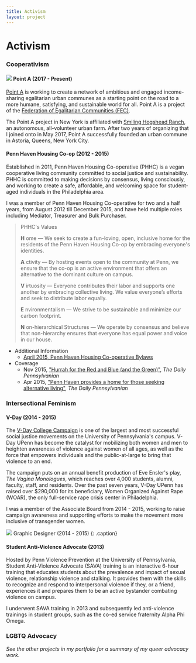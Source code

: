 ```yaml
---
title: Activism
layout: project
---
```

# Activism

### Cooperativism

#### ![][9] Point A (2017 - Present)

[Point A][5] is working to create a network of ambitious and engaged income-sharing egalitarian urban communes as a starting point on the road to a more humane, satisfying, and sustainable world for all. Point A is a project of the [Federation of Egalitarian Communities (FEC)][6].

The Point A project in New York is affiliated with [Smiling Hogshead Ranch][7], an autonomous, all-volunteer urban farm. After two years of organizing that I joined onto in May 2017, Point A successfully founded an urban commune in Astoria, Queens, New York City.

#### Penn Haven Housing Co-op (2012 - 2015)

Established in 2011, Penn Haven Housing Co-operative (PHHC) is a vegan cooperative living community committed to social justice and sustainability. PHHC is committed to making decisions by consensus, living consciously, and working to create a safe, affordable, and welcoming space for student-aged individuals in the Philadelphia area.

I was a member of Penn Haven Housing Co-operative for two and a half years, from August 2012 till December 2015, and have held multiple roles including Mediator, Treasurer and Bulk Purchaser.

> PHHC's Values
>
> **H** ome — We seek to create a fun-loving, open, inclusive home for the residents of the Penn Haven Housing Co-op by embracing everyone's identities.
>
> **A** ctivity — By hosting events open to the community at Penn, we ensure that the co-op is an active environment that offers an alternative to the dominant culture on campus.
>
> **V** irtuosity — Everyone contributes their labor and supports one another by embracing collective living. We value everyone’s efforts and seek to distribute labor equally.
>
> **E** nvironmentalism — We strive to be sustainable and minimize our carbon footprint.
>
> **N** on-hierarchical Structures — We operate by consensus and believe that non-hierarchy ensures that everyone has equal power and voice in our house.

- Additional Information
  - [April 2015, Penn Haven Housing Co-operative Bylaws][4]
- Coverage
  - Nov 2015, ["Hurrah for the Red and Blue (and the Green)"][3], *The Daily Pennsylvanian*
  - Apr 2015, ["Penn Haven provides a home for those seeking alternative living"][2], *The Daily Pennsylvanian*

### Intersectional Feminism

#### V-Day (2014 - 2015)

The [V-Day College Campaign][8] is one of the largest and most successful social justice movements on the University of Pennsylvania's campus. V-Day UPenn has become the catalyst for mobilizing both women and men to heighten awareness of violence against women of all ages, as well as the force that empowers individuals and the public-at-large to bring that violence to an end.

The campaign puts on an annual benefit production of Eve Ensler's play, *The Vagina Monologues*, which reaches over 4,000 students, alumni, faculty, staff, and residents. Over the past seven years, V-Day UPenn has raised over $290,000 for its beneficiary, Women Organized Against Rape (WOAR), the only full-service rape crisis center in Philadelphia.

I was a member of the Associate Board from 2014 - 2015, working to raise campaign awareness and supporting efforts to make the movement more inclusive of transgender women.

![][1]
Graphic Designer (2014 - 2015)
{: .caption}

#### Student Anti-Violence Advocate (2013)

Hosted by Penn Violence Prevention at the University of Pennsylvania, Student Anti-Violence Advocate (SAVA) training is an interactive 6-hour training that educates students about the prevalence and impact of sexual violence, relationship violence and stalking. It provides them with the skills to recognize and respond to interpersonal violence if they, or a friend, experiences it and prepares them to be an active bystander combating violence on campus.

I underwent SAVA training in 2013 and subsequently led anti-violence trainings in student groups, such as the co-ed service fraternity Alpha Phi Omega.

### LGBTQ Advocacy

*See the other projects in my portfolio for a summary of my queer advocacy work.*

[1]: /assets/images/vagmons-logo.jpg
[2]: http://www.thedp.com/article/2015/04/penn-haven-housing-co-op
[3]: http://www.34st.com/article/2015/11/feature-hurrah-for-the-red-and-blue-and-green
[4]: https://docs.google.com/document/d/1nhJVtZxWalvxgd4puXjtFaewOZXTnjGJiV0KBOqKY4U/edit?usp=sharing
[5]: http://frompointa.org/
[6]: http://www.thefec.org/
[7]: http://smiling-hogshead-ranch.tumblr.com/become-a-member
[8]: http://www.vdayupenn.org/
[9]: /assets/images/point-a-logo.jpg
